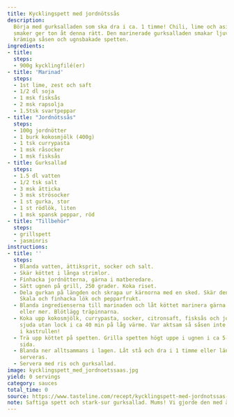 ```yaml
---
title: Kycklingspett med jordnötssås
description:
  Börja med gurksalladen som ska dra i ca. 1 timme! Chili, lime och asiatiska
  smaker ger ton åt denna rätt. Den marinerade gurksalladen smakar ljuvligt till den
  krämiga såsen och ugnsbakade spetten.
ingredients:
- title:
  steps:
  - 900g kycklingfilé(er)
- title: 'Marinad' 
  steps:
  - 1st lime, zest och saft
  - 1/2 dl soja
  - 1 msk fisksås
  - 2 msk rapsolja
  - 1.5tsk svartpeppar
- title: "Jordnötssås"
  steps:
  - 100g jordnötter
  - 1 burk kokosmjölk (400g)
  - 1 tsk currypasta
  - 1 msk råsocker
  - 1 msk fisksås
- title: Gurksallad
  steps:
  - 1.5 dl vatten
  - 1/2 tsk salt
  - 3 msk ätticka
  - 3 msk strösocker
  - 1 st gurka, stor
  - 1 st rödlök, liten
  - 1 msk spansk peppar, röd
- title: "Tillbehör"
  steps:
  - grillspett
  - jasminris
instructions:
- title: ''
  steps:
  - Blanda vatten, ättiksprit, socker och salt.
  - Skär köttet i långa strimlor.
  - Finhacka jordnötterna, gärna i matberedare.
  - Sätt ugnen på grill, 250 grader. Koka riset.
  - Dela gurkan på längden och skrapa ur kärnorna med en sked. Skär den i tunna skivor.
    Skala och finhacka lök och pepparfrukt.
  - Blanda ingredienserna till marinaden och låt köttet marinera gärna i en timme
    eller mer. Blötlägg träpinnarna.
  - Koka upp kokosmjölk, currypasta, socker, citronsaft, fisksås och jordnötter. Låt
    sjuda utan lock i ca 40 min på låg värme. Var aktsam så såsen inte bränns fast
    i kastrullen!
  - Trä upp köttet på spetten. Grilla spetten högt uppe i ugnen i ca 5-6 min på var
    sida.
  - Blanda ner alltsammans i lagen. Låt stå och dra i 1 timme eller längre innan den
    serveras.
  - Servera med ris och gurksallad.
image: kycklingspett_med_jordnoetssaas.jpg
yield: 0 servings
category: sauces
total_time: 0
source: https://www.tasteline.com/recept/kycklingspett-med-jordnotssas-4/
note: Saftiga spett och stark-sur gurksallad. Mums! Vi gjorde den med äggnudlar som blandas med lite teriyakisås och mycket “Crispy chili in oil”.
---
```


